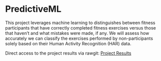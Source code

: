 # PredictiveML

This project leverages machine learning to distinguishes between fitness participants that have correctly completed fitness exercises versus those that haven’t and what mistakes were made, if any. We will assess how accurately we can classify the exercises performed by non-participants solely based on their Human Activity Recognition (HAR) data.

Direct access to the project results via rawgit:
[Project Results](https://cdn.rawgit.com/roobyz/PredictiveML/f0039b840abb268367bd5bd4a35b2657532e0077/ml_activity_success.html)

